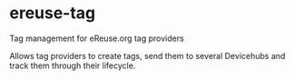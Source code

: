 # ereuse-tag
Tag management for eReuse.org tag providers

Allows tag providers to create tags, send them to several Devicehubs and track them through their lifecycle.

